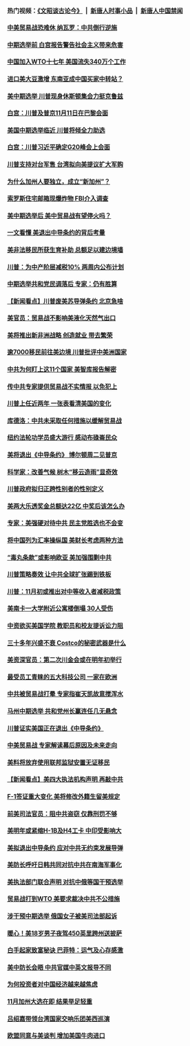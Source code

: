 #### 热门视频：[《文昭谈古论今》](https://github.com/gfw-breaker/wenzhao/blob/master/README.md?t=10240333) &nbsp;|&nbsp; [新唐人时事小品](https://github.com/gfw-breaker/ntdtv-comedy/blob/master/README.md?t=10240333) &nbsp;|&nbsp; [新唐人中国禁闻](https://github.com/gfw-breaker/ntdtv-news/blob/master/README.md?t=10240333)

#### [中美贸易战恐难休 纳瓦罗：中共倒行逆施](../pages/nsc412/n10804254.md?t=10240333) 

#### [中期选举前 白宫报告警告社会主义带来危害](../pages/nsc412/n10803527.md?t=10240333) 

#### [中国加入WTO十七年 美国流失340万个工作](../pages/nsc412/n10804115.md?t=10240333) 

#### [进口美大豆激增 东南亚成中国买家中转站？](../pages/nsc412/n10803998.md?t=10240333) 

#### [美中期选举 川普现身休斯顿集会力挺克鲁兹](../pages/nsc412/n10803834.md?t=10240333) 

#### [白宫：川普及普京11月11日在巴黎会面](../pages/nsc412/n10803871.md?t=10240333) 

#### [美国中期选举临近 川普将倾全力助选](../pages/nsc412/n10803756.md?t=10240333) 

#### [白宫：川普习近平确定G20峰会上会面](../pages/nsc412/n10803463.md?t=10240333) 

#### [川普支持对台军售 台湾拟向美提议扩大军购](../pages/nsc412/n10803470.md?t=10240333) 

#### [为什么加州人要独立，成立“新加州”？](../pages/nsc412/n10802610.md?t=10240333) 

#### [索罗斯住宅邮箱现爆炸物 FBI介入调查](../pages/nsc412/n10802808.md?t=10240333) 

#### [美中期选举后 美中贸易战有望停火吗？](../pages/nsc412/n10801498.md?t=10240333) 

#### [一文看懂 美退出中导条约的背后考量](../pages/nsc412/n10801841.md?t=10240333) 

#### [美非法移民所获生育补助 总额足以建边境墙](../pages/nsc412/n10801907.md?t=10240333) 

#### [川普：为中产阶层减税10% 两周内公布计划](../pages/nsc412/n10801800.md?t=10240333) 

#### [中期选举共和党民调落后 专家：仍有胜算](../pages/nsc412/n10801597.md?t=10240333) 

#### [【新闻看点】川普废美苏导弹条约 北京急啥](../pages/nsc412/n10801278.md?t=10240333) 

#### [美官员：贸易战不影响美液化天然气出口](../pages/nsc412/n10801354.md?t=10240333) 

#### [美将推出新非洲战略 创造就业 带去繁荣](../pages/nsc412/n10801172.md?t=10240333) 

#### [逾7000移民前往美边境 川普批评中美洲国家](../pages/nsc412/n10800991.md?t=10240333) 

#### [中共为何盯上这11个国家 美智库报告解密](../pages/nsc412/n10799359.md?t=10240333) 

#### [传中共专家提供贸易战不实情报 以免犯上](../pages/nsc412/n10800120.md?t=10240333) 

#### [川普上任近两年 一张表看清美国的变化](../pages/nsc412/n10799861.md?t=10240333) 

#### [库德洛：中共未采取任何措施以缓解贸易战](../pages/nsc412/n10799582.md?t=10240333) 

#### [纽约法轮功学员盛大游行 感动布碌崙民众](../pages/nsc412/n10799427.md?t=10240333) 

#### [美将退出《中导条约》 博尔顿周二见普京](../pages/nsc412/n10799392.md?t=10240333) 

#### [科学家：改善气候 树木“移云造雨”显奇效](../pages/nsc412/n10798122.md?t=10240333) 

#### [川普政府拟归正跨性别者的性别定义](../pages/nsc412/n10799302.md?t=10240333) 

#### [美两大乐透奖金总额达22亿 中奖后该怎么办](../pages/nsc412/n10799299.md?t=10240333) 

#### [专家：美强硬对待中共 民主党胜选也不会变](../pages/nsc412/n10799269.md?t=10240333) 

#### [将中国列为汇率操纵国 美财长考虑两种方法](../pages/nsc412/n10799121.md?t=10240333) 

#### [“毒丸条款”或影响欧亚 美加强围剿中共](../pages/nsc412/n10798919.md?t=10240333) 

#### [川普策略奏效  让中共全球扩张踢到铁板](../pages/nsc412/n10799057.md?t=10240333) 

#### [川普：11月初或推出对中等收入者减税政策](../pages/nsc412/n10798928.md?t=10240333) 

#### [美南卡一大学附近公寓楼倒塌 30人受伤](../pages/nsc412/n10798835.md?t=10240333) 

#### [中资欲买美国学院 教职员和校友提诉讼力阻](../pages/nsc412/n10796138.md?t=10240333) 

#### [三十多年兴盛不衰 Costco的秘密武器是什么](../pages/nsc412/n10794200.md?t=10240333) 

#### [美资深官员：第二次川金会或在明年初举行](../pages/nsc412/n10798203.md?t=10240333) 

#### [最受员工青睐的五大科技公司 一家在欧洲](../pages/nsc412/n10794250.md?t=10240333) 

#### [中共被贸易战打晕 专家指崔天凯故意搅浑水](../pages/nsc412/n10797694.md?t=10240333) 

#### [马州中期选举 共和党州长赢连任几无悬念](../pages/nsc412/n10797874.md?t=10240333) 

#### [川普证实美国正在退出《中导条约》](../pages/nsc412/n10796319.md?t=10240333) 

#### [中美贸易战 专家解读幕后原因及未来走向](../pages/nsc412/n10797785.md?t=10240333) 

#### [美料将放弃使用联邦监狱安置无证移民](../pages/nsc412/n10797676.md?t=10240333) 

#### [【新闻看点】美四大执法机构声明 再敲中共](../pages/nsc412/n10797379.md?t=10240333) 

#### [F-1签证重大变化 美将修改外籍生留美规定](../pages/nsc412/n10797573.md?t=10240333) 

#### [前美司法官员：阻中共盗窃 仅靠刑罚不够](../pages/nsc412/n10790349.md?t=10240333) 

#### [美明年或紧缩H-1B及H4工卡 中印受影响大](../pages/nsc412/n10797371.md?t=10240333) 

#### [美拟退出中导条约 应对中共无约束发展导弹](../pages/nsc412/n10797140.md?t=10240333) 

#### [美防长呼吁日韩共同对抗中共在南海军事化](../pages/nsc412/n10796976.md?t=10240333) 

#### [美执法部门联合声明 对抗中俄等国干预选举](../pages/nsc412/n10796670.md?t=10240333) 

#### [贸易战打到WTO 美要求裁决中共不公措施](../pages/nsc412/n10796528.md?t=10240333) 

#### [涉干预中期选举 俄国女子被美司法部起诉](../pages/nsc412/n10796377.md?t=10240333) 

#### [暖心！美18岁男子夜驾450英里跨州送披萨](../pages/nsc412/n10796371.md?t=10240333) 

#### [白手起家致富秘诀 巴菲特：运气及心存感激](../pages/nsc412/n10796306.md?t=10240333) 

#### [美中防长会晤 中共官媒中英文报导不同](../pages/nsc412/n10795617.md?t=10240333) 

#### [为何投资者对中国经济越来越焦虑](../pages/nsc412/n10796047.md?t=10240333) 

#### [11月加州大选在即 结果举足轻重](../pages/nsc412/n10796111.md?t=10240333) 

#### [吕绍嘉带领台湾国家交响乐团美西巡演](../pages/nsc412/n10796002.md?t=10240333) 

#### [欧盟同意与美谈判 增加美国牛肉进口](../pages/nsc412/n10795852.md?t=10240333) 

